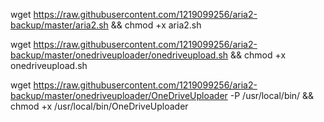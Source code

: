 wget https://raw.githubusercontent.com/1219099256/aria2-backup/master/aria2.sh && chmod +x aria2.sh

wget https://raw.githubusercontent.com/1219099256/aria2-backup/master/onedriveuploader/onedriveupload.sh && chmod +x onedriveupload.sh

wget https://raw.githubusercontent.com/1219099256/aria2-backup/master/onedriveuploader/OneDriveUploader -P /usr/local/bin/ && chmod +x /usr/local/bin/OneDriveUploader
